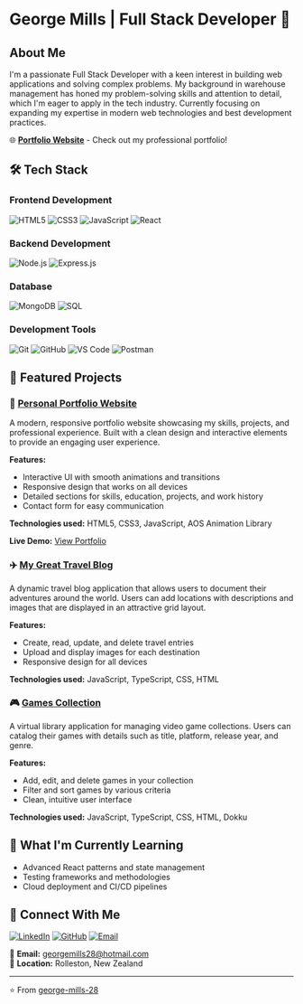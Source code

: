 # George Mills | Full Stack Developer 👋

## About Me

I'm a passionate Full Stack Developer with a keen interest in building web applications and solving complex problems. My background in warehouse management has honed my problem-solving skills and attention to detail, which I'm eager to apply in the tech industry. Currently focusing on expanding my expertise in modern web technologies and best development practices.

🌐 **[Portfolio Website](https://george-mills-28.github.io/)** - Check out my professional portfolio!

## 🛠️ Tech Stack

### Frontend Development
![HTML5](https://img.shields.io/badge/-HTML5-E34F26?style=flat-square&logo=html5&logoColor=white)
![CSS3](https://img.shields.io/badge/-CSS3-1572B6?style=flat-square&logo=css3&logoColor=white)
![JavaScript](https://img.shields.io/badge/-JavaScript-F7DF1E?style=flat-square&logo=javascript&logoColor=black)
![React](https://img.shields.io/badge/-React-61DAFB?style=flat-square&logo=react&logoColor=black)

### Backend Development
![Node.js](https://img.shields.io/badge/-Node.js-339933?style=flat-square&logo=nodedotjs&logoColor=white)
![Express.js](https://img.shields.io/badge/-Express.js-000000?style=flat-square&logo=express&logoColor=white)

### Database
![MongoDB](https://img.shields.io/badge/-MongoDB-47A248?style=flat-square&logo=mongodb&logoColor=white)
![SQL](https://img.shields.io/badge/-SQL-4479A1?style=flat-square&logo=mysql&logoColor=white)

### Development Tools
![Git](https://img.shields.io/badge/-Git-F05032?style=flat-square&logo=git&logoColor=white)
![GitHub](https://img.shields.io/badge/-GitHub-181717?style=flat-square&logo=github&logoColor=white)
![VS Code](https://img.shields.io/badge/-VS%20Code-007ACC?style=flat-square&logo=visualstudiocode&logoColor=white)
![Postman](https://img.shields.io/badge/-Postman-FF6C37?style=flat-square&logo=postman&logoColor=white)

## 🚀 Featured Projects

### 💼 [Personal Portfolio Website](https://github.com/george-mills-28/george-mills-28.github.io)

A modern, responsive portfolio website showcasing my skills, projects, and professional experience. Built with a clean design and interactive elements to provide an engaging user experience.

**Features:**
- Interactive UI with smooth animations and transitions
- Responsive design that works on all devices
- Detailed sections for skills, education, projects, and work history
- Contact form for easy communication

**Technologies used:** HTML5, CSS3, JavaScript, AOS Animation Library

**Live Demo:** [View Portfolio](https://george-mills-28.github.io/)

### ✈️ [My Great Travel Blog](https://github.com/george-mills-28/My-Great-Travel-Blog)

A dynamic travel blog application that allows users to document their adventures around the world. Users can add locations with descriptions and images that are displayed in an attractive grid layout.

**Features:**
- Create, read, update, and delete travel entries
- Upload and display images for each destination
- Responsive design for all devices

**Technologies used:** JavaScript, TypeScript, CSS, HTML

### 🎮 [Games Collection](https://github.com/george-mills-28/Games-Collection-)

A virtual library application for managing video game collections. Users can catalog their games with details such as title, platform, release year, and genre.

**Features:**
- Add, edit, and delete games in your collection
- Filter and sort games by various criteria
- Clean, intuitive user interface

**Technologies used:** JavaScript, TypeScript, CSS, HTML, Dokku


## 🌱 What I'm Currently Learning

- Advanced React patterns and state management
- Testing frameworks and methodologies
- Cloud deployment and CI/CD pipelines

## 🤝 Connect With Me

[![LinkedIn](https://img.shields.io/badge/-LinkedIn-0A66C2?style=flat-square&logo=linkedin&logoColor=white)](https://www.linkedin.com/in/george-mills-979a90331/)
[![GitHub](https://img.shields.io/badge/-GitHub-181717?style=flat-square&logo=github&logoColor=white)](https://github.com/george-mills-28)
[![Email](https://img.shields.io/badge/-Email-D14836?style=flat-square&logo=gmail&logoColor=white)](mailto:georgemills28@hotmail.com)

📧 **Email:** georgemills28@hotmail.com  
📍 **Location:** Rolleston, New Zealand

---

⭐️ From [george-mills-28](https://github.com/george-mills-28)
